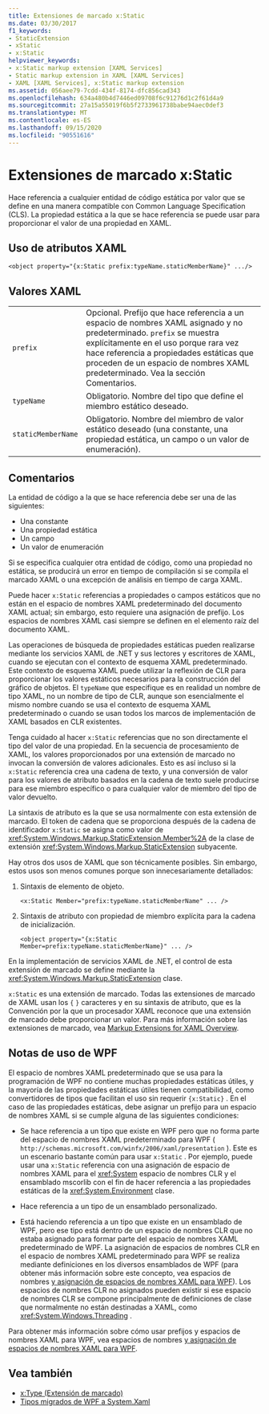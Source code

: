 ```yaml
---
title: Extensiones de marcado x:Static
ms.date: 03/30/2017
f1_keywords:
- StaticExtension
- xStatic
- x:Static
helpviewer_keywords:
- x:Static markup extension [XAML Services]
- Static markup extension in XAML [XAML Services]
- XAML [XAML Services], x:Static markup extension
ms.assetid: 056aee79-7cdd-434f-8174-dfc856cad343
ms.openlocfilehash: 634a480b4d7446ed09708f6c91276d1c2f61d4a9
ms.sourcegitcommit: 27a15a55019f6b5f2733961738babe94aec0def3
ms.translationtype: MT
ms.contentlocale: es-ES
ms.lasthandoff: 09/15/2020
ms.locfileid: "90551616"
---
```

# <a name="xstatic-markup-extension"></a>Extensiones de marcado x:Static

Hace referencia a cualquier entidad de código estática por valor que se define en una manera compatible con Common Language Specification (CLS). La propiedad estática a la que se hace referencia se puede usar para proporcionar el valor de una propiedad en XAML.

## <a name="xaml-attribute-usage"></a>Uso de atributos XAML

```xaml
<object property="{x:Static prefix:typeName.staticMemberName}" .../>
```

## <a name="xaml-values"></a>Valores XAML

| | |
|-|-|
|`prefix`|Opcional. Prefijo que hace referencia a un espacio de nombres XAML asignado y no predeterminado. `prefix` se muestra explícitamente en el uso porque rara vez hace referencia a propiedades estáticas que proceden de un espacio de nombres XAML predeterminado. Vea la sección Comentarios.|
|`typeName`|Obligatorio. Nombre del tipo que define el miembro estático deseado.|
|`staticMemberName`|Obligatorio. Nombre del miembro de valor estático deseado (una constante, una propiedad estática, un campo o un valor de enumeración).|

## <a name="remarks"></a>Comentarios

La entidad de código a la que se hace referencia debe ser una de las siguientes:

- Una constante
- Una propiedad estática
- Un campo
- Un valor de enumeración

Si se especifica cualquier otra entidad de código, como una propiedad no estática, se producirá un error en tiempo de compilación si se compila el marcado XAML o una excepción de análisis en tiempo de carga XAML.

Puede hacer `x:Static` referencias a propiedades o campos estáticos que no están en el espacio de nombres XAML predeterminado del documento XAML actual; sin embargo, esto requiere una asignación de prefijo. Los espacios de nombres XAML casi siempre se definen en el elemento raíz del documento XAML.

Las operaciones de búsqueda de propiedades estáticas pueden realizarse mediante los servicios XAML de .NET y sus lectores y escritores de XAML, cuando se ejecutan con el contexto de esquema XAML predeterminado. Este contexto de esquema XAML puede utilizar la reflexión de CLR para proporcionar los valores estáticos necesarios para la construcción del gráfico de objetos. El `typeName` que especifique es en realidad un nombre de tipo XAML, no un nombre de tipo de CLR, aunque son esencialmente el mismo nombre cuando se usa el contexto de esquema XAML predeterminado o cuando se usan todos los marcos de implementación de XAML basados en CLR existentes.

Tenga cuidado al hacer `x:Static` referencias que no son directamente el tipo del valor de una propiedad. En la secuencia de procesamiento de XAML, los valores proporcionados por una extensión de marcado no invocan la conversión de valores adicionales. Esto es así incluso si la `x:Static` referencia crea una cadena de texto, y una conversión de valor para los valores de atributo basados en la cadena de texto suele producirse para ese miembro específico o para cualquier valor de miembro del tipo de valor devuelto.

La sintaxis de atributo es la que se usa normalmente con esta extensión de marcado. El token de cadena que se proporciona después de la cadena de identificador `x:Static` se asigna como valor de <xref:System.Windows.Markup.StaticExtension.Member%2A> de la clase de extensión <xref:System.Windows.Markup.StaticExtension> subyacente.

Hay otros dos usos de XAML que son técnicamente posibles. Sin embargo, estos usos son menos comunes porque son innecesariamente detallados:

01. Sintaxis de elemento de objeto.

    ```xaml
    <x:Static Member="prefix:typeName.staticMemberName" ... />
    ```

02. Sintaxis de atributo con propiedad de miembro explícita para la cadena de inicialización.

    ```xaml
    <object property="{x:Static Member=prefix:typeName.staticMemberName}" ... />
    ```

En la implementación de servicios XAML de .NET, el control de esta extensión de marcado se define mediante la <xref:System.Windows.Markup.StaticExtension> clase.

`x:Static` es una extensión de marcado. Todas las extensiones de marcado de XAML usan los `{` `}` caracteres y en su sintaxis de atributo, que es la Convención por la que un procesador XAML reconoce que una extensión de marcado debe proporcionar un valor. Para más información sobre las extensiones de marcado, vea [Markup Extensions for XAML Overview](markup-extensions-overview.md).

## <a name="wpf-usage-notes"></a>Notas de uso de WPF

El espacio de nombres XAML predeterminado que se usa para la programación de WPF no contiene muchas propiedades estáticas útiles, y la mayoría de las propiedades estáticas útiles tienen compatibilidad, como convertidores de tipos que facilitan el uso sin requerir `{x:Static}` . En el caso de las propiedades estáticas, debe asignar un prefijo para un espacio de nombres XAML si se cumple alguna de las siguientes condiciones:

- Se hace referencia a un tipo que existe en WPF pero que no forma parte del espacio de nombres XAML predeterminado para WPF ( `http://schemas.microsoft.com/winfx/2006/xaml/presentation` ). Este es un escenario bastante común para usar `x:Static` . Por ejemplo, puede usar una `x:Static` referencia con una asignación de espacio de nombres XAML para el <xref:System> espacio de nombres CLR y el ensamblado mscorlib con el fin de hacer referencia a las propiedades estáticas de la <xref:System.Environment> clase.

- Hace referencia a un tipo de un ensamblado personalizado.

- Está haciendo referencia a un tipo que existe en un ensamblado de WPF, pero ese tipo está dentro de un espacio de nombres CLR que no estaba asignado para formar parte del espacio de nombres XAML predeterminado de WPF. La asignación de espacios de nombres CLR en el espacio de nombres XAML predeterminado para WPF se realiza mediante definiciones en los diversos ensamblados de WPF (para obtener más información sobre este concepto, vea espacios de nombres [y asignación de espacios de nombres XAML para WPF](/dotnet/desktop/wpf/advanced/xaml-namespaces-and-namespace-mapping-for-wpf-xaml)). Los espacios de nombres CLR no asignados pueden existir si ese espacio de nombres CLR se compone principalmente de definiciones de clase que normalmente no están destinadas a XAML, como <xref:System.Windows.Threading> .

Para obtener más información sobre cómo usar prefijos y espacios de nombres XAML para WPF, vea espacios de nombres [y asignación de espacios de nombres XAML para WPF](/dotnet/desktop/wpf/advanced/xaml-namespaces-and-namespace-mapping-for-wpf-xaml).

## <a name="see-also"></a>Vea también

- [x:Type (Extensión de marcado)](xtype-markup-extension.md)
- [Tipos migrados de WPF a System.Xaml](/dotnet/desktop/wpf/advanced/types-migrated-from-wpf-to-system)
